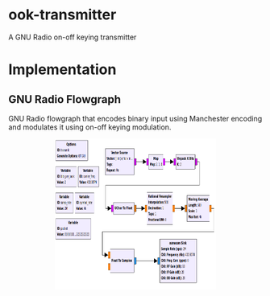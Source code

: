# ook-transmitter
A GNU Radio on-off keying transmitter
# Implementation
## GNU Radio Flowgraph
GNU Radio flowgraph that encodes binary input using Manchester encoding and modulates it using on-off keying modulation.

<p align="center">
  <img width="320" height="300" src="https://raw.githubusercontent.com/jordib123/ook-transmitter/master/images/OOK-transmit.png">
</p>

